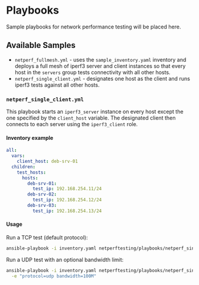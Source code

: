# Playbooks

Sample playbooks for network performance testing will be placed here.

## Available Samples

- `netperf_fullmesh.yml` - uses the `sample_inventory.yaml` inventory and
  deploys a full mesh of iperf3 server and client instances so that every host
  in the `servers` group tests connectivity with all other hosts.
- `netperf_single_client.yml` - designates one host as the client and runs
  iperf3 tests against all other hosts.

### `netperf_single_client.yml`

This playbook starts an `iperf3_server` instance on every host except the one
specified by the `client_host` variable. The designated client then connects to
each server using the `iperf3_client` role.

#### Inventory example

```yaml
all:
  vars:
    client_host: deb-srv-01
  children:
    test_hosts:
      hosts:
        deb-srv-01:
          test_ip: 192.168.254.11/24
        deb-srv-02:
          test_ip: 192.168.254.12/24
        deb-srv-03:
          test_ip: 192.168.254.13/24
```

#### Usage

Run a TCP test (default protocol):

```bash
ansible-playbook -i inventory.yaml netperftesting/playbooks/netperf_single_client.yml
```

Run a UDP test with an optional bandwidth limit:

```bash
ansible-playbook -i inventory.yaml netperftesting/playbooks/netperf_single_client.yml \
  -e "protocol=udp bandwidth=100M"
```
